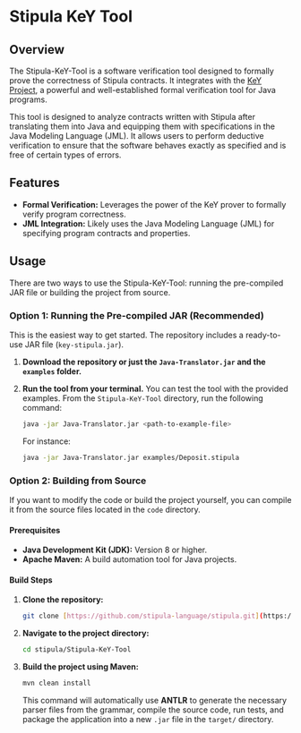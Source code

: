 # Stipula KeY Tool

## Overview

The Stipula-KeY-Tool is a software verification tool designed to formally prove the correctness of Stipula contracts. It integrates with the [KeY Project](https://www.key-project.org/), a powerful and well-established formal verification tool for Java programs.

This tool is designed to analyze contracts written with Stipula after translating them into Java and equipping them with specifications in the Java Modeling Language (JML). It allows users to perform deductive verification to ensure that the software behaves exactly as specified and is free of certain types of errors.

## Features

* **Formal Verification:** Leverages the power of the KeY prover to formally verify program correctness.
* **JML Integration:** Likely uses the Java Modeling Language (JML) for specifying program contracts and properties.

## Usage

There are two ways to use the Stipula-KeY-Tool: running the pre-compiled JAR file or building the project from source.

### Option 1: Running the Pre-compiled JAR (Recommended)

This is the easiest way to get started. The repository includes a ready-to-use JAR file (`key-stipula.jar`).

1.  **Download the repository or just the `Java-Translator.jar` and the `examples` folder.**
2.  **Run the tool from your terminal.** You can test the tool with the provided examples. From the `Stipula-KeY-Tool` directory, run the following command:

    ```bash
    java -jar Java-Translator.jar <path-to-example-file>
    ```

    For instance:

    ```bash
    java -jar Java-Translator.jar examples/Deposit.stipula
    ```

### Option 2: Building from Source

If you want to modify the code or build the project yourself, you can compile it from the source files located in the `code` directory.

#### Prerequisites

* **Java Development Kit (JDK):** Version 8 or higher.
* **Apache Maven:** A build automation tool for Java projects.

#### Build Steps

1.  **Clone the repository:**

    ```bash
    git clone [https://github.com/stipula-language/stipula.git](https://github.com/stipula-language/stipula.git)
    ```

2.  **Navigate to the project directory:**

    ```bash
    cd stipula/Stipula-KeY-Tool
    ```

3.  **Build the project using Maven:**

    ```bash
    mvn clean install
    ```

    This command will automatically use **ANTLR** to generate the necessary parser files from the grammar, compile the source code, run tests, and package the application into a new `.jar` file in the `target/` directory.

